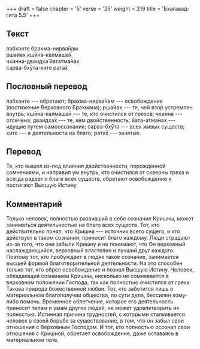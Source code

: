 +++
draft = false
chapter = '5'
verse = '25'
weight = 219
title = 'Бхагавад-гита 5.5'
+++
## Текст

лабханте брахма-нирва̄н̣ам  
р̣шайах̣ кшӣн̣а-калмаша̄х̣  
чхинна-дваидха̄ йата̄тма̄нах̣  
сарва-бхӯта-хите рата̄х̣

## Пословный перевод

лабханте --- обретают; брахма-нирва̄н̣ам --- освобождение (постижение
Верховного Брахмана); р̣шайах̣ --- те, чей взор устремлен внутрь;
кшӣн̣а-калмаша̄х̣ --- те, кто очистился от грехов; чхинна --- отсечена;
дваидха̄х̣ --- те, кем двойственность; йата-а̄тма̄нах̣ --- идущие путем
самоосознания; сарва-бхӯта --- всех живых существ; хите --- в
деятельности на благо; рата̄х̣ --- занятые.

## Перевод

Те, кто вышел из-под влияния двойственности, порожденной сомнениями, и
направил ум внутрь, кто очистился от скверны греха и всегда радеет о
благе всех существ, обретают освобождение и постигают Высшую Истину.

## Комментарий

Только человек, полностью развивший в себе сознание Кришны, может
заниматься деятельностью на благо всех существ. Тот, кто действительно
понял, что Кришна --- источник всего сущего, и кто действует в таком
сознании, приносит благо каждому. Люди страдают из-за того, что они
забыли Кришну и не понимают, что Он верховный наслаждающийся, верховный
властелин и лучший друг каждого. Поэтому тот, кто пробуждает в людях
такое сознание, занимается высшей формой благотворительной деятельности.
На это способен только тот, кто обрел освобождение и познал Высшую
Истину. Человек, обладающий сознанием Кришны, нисколько не сомневается в
верховном положении Господа, так как полностью очистился от греха.
Такова природа божественной любви. Тот, кто заботится лишь о
материальном благополучии общества, по сути дела, бессилен кому-либо
помочь. Временное облегчение, которое его деятельность приносит телам и
умам других людей, не может удовлетворить их полностью. Истинная причина
трудностей, с которыми сталкивается человек в своей борьбе за
существование, в том, что он забыл свои отношения с Верховным Господом.
И тот, кто полностью осознал свои отношения с Кришной, обретает
освобождение, даже оставаясь в материальном теле.
